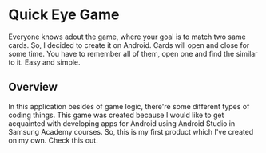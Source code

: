 # Quick Eye Game
Everyone knows adout the game, where your goal is to match two same cards. So, I decided to create it on Android. Cards will open and close for some time. You have to remember all of them, open one and find the similar to it. Easy and simple.
## Overview
In this application besides of game logic, there're some different types of coding things. This game was created because I would like to get acquainted with developing apps for Android using Android Studio in Samsung Academy courses. So, this is my first product which I've created on my own. Check this out.
